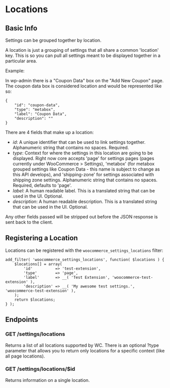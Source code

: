 # Locations

## Basic Info

Settings can be grouped together by location.

A location is just a grouping of settings that all share a common 'location' key.
This is so you can pull all settings meant to be displayed together in a particular area.

Example:

In wp-admin there is a "Coupon Data" box on the "Add New Coupon" page.
The coupon data box is considered location and would be represented like so:

	{
		"id": "coupon-data",
		"type": "metabox",
		"label": "Coupon Data",
		"description": ""
	}


There are 4 fields that make up a location:

* _id_: A unique identifier that can be used to link settings together. Alphanumeric string that contains no spaces. Required.
* _type_: Context for where the settings in this location are going to be displayed. Right now core accepts 'page' for settings pages (pages currently under WooCommerce > Settings), 'metabox' (for metabox grouped settings like Coupon Data - this name is subject to change as this API develops), and 'shipping-zone' for settings associated with shipping zone settings. Alphanumeric string that contains no spaces. Required, defaults to 'page'.
* _label_: A human readable label. This is a translated string that can be used in the UI. Optional.
* _description_: A human readable description. This is a translated string that can be used in the UI. Optional.

Any other fields passed will be stripped out before the JSON response is sent back to the client.

## Registering a Location

Locations can be registered with the `woocommerce_settings_locations` filter:

	add_filter( 'woocommerce_settings_locations', function( $locations ) {
		$locations[] = array(
			'id'          => 'test-extension',
			'type'        => 'page',
			'label'       => __( 'Test Extension', 'woocommerce-test-extension' ),
			'description' => __( 'My awesome test settings.', 'woocommerce-test-extension' ),
		);
		return $locations;
	} );


## Endpoints

### GET /settings/locations

Returns a list of all locations supported by WC.
There is an optional ?type parameter that allows you to return only locations for a specific context (like all page locations).

### GET /settings/locations/$id

Returns information on a single location.